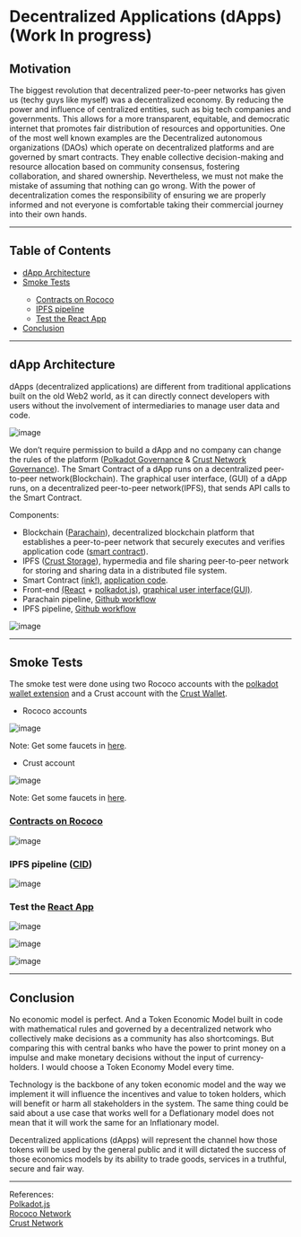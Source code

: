  # Decentralized Applications (dApps)(Work In progress)
 
## Motivation

The biggest revolution that decentralized peer-to-peer networks has given us (techy guys like myself) was a decentralized economy. By reducing the power and influence of centralized entities, such as big tech companies and governments. This allows for a more transparent, equitable, and democratic internet that promotes fair distribution of resources and opportunities. One of the most well known examples are the Decentralized autonomous organizations (DAOs) which operate on decentralized platforms and are governed by smart contracts. They enable collective decision-making and resource allocation based on community consensus, fostering collaboration, and shared ownership. Nevertheless, we must not make the mistake of assuming that nothing can go wrong. With the power of decentralization comes the responsibility of ensuring we are properly informed and not everyone is comfortable taking their commercial journey into their own hands.

<hr>

## Table of Contents<br>

<ul>
 <li><a href="https://github.com/gcp-development/smart-contract-dapp/tree/main#dapp-architecture" target="_self">dApp Architecture</a></li>
 <li><a href="https://github.com/gcp-development/dapp/tree/main#smoke-tests" target="_self">Smoke Tests</a></li> 
 <ul>
  <li><a href="https://github.com/gcp-development/dapp/blob/main/README.md#contracts-on-rococo" target="_self">Contracts on Rococo</a></li>
  <li><a href="https://github.com/gcp-development/dapp/blob/main/README.md#ipfs-pipeline-cid" target="_self">IPFS pipeline</a></li>
  <li><a href="https://github.com/gcp-development/dapp/blob/main/README.md#test-the-react-app" target="_self">Test the React App</a></li>
 </ul>
 <li><a href="" target="_self">Conclusion</a></li>
</ul>

<hr>

## dApp Architecture

dApps (decentralized applications) are different from traditional applications built on the old Web2 world, as it can directly connect developers with users without the involvement of intermediaries to manage user data and code.

![image](https://github.com/gcp-development/dapp/assets/76512851/a42d5561-4a5b-4813-a373-585eb06d71c2)

We don’t require permission to build a dApp and no company can change the rules of the platform ([Polkadot Governance](https://wiki.polkadot.network/docs/learn-governance) & [Crust Network Governance](https://wiki.crust.network/docs/en/governanceGuide)). The Smart Contract of a dApp runs on a decentralized peer-to-peer network(Blockchain). The graphical user interface, (GUI) of a dApp runs, on a decentralized peer-to-peer network(IPFS), that sends API calls to the Smart Contract.

Components:

- Blockchain ([Parachain](https://polkadot.network/features/parachains/)), decentralized blockchain platform that establishes a peer-to-peer network that securely executes and verifies application code ([smart contract](https://wiki.polkadot.network/docs/build-smart-contracts)).
- IPFS ([Crust Storage](https://wiki.polkadot.network/docs/build-storage#crust-storage)), hypermedia and file sharing peer-to-peer network for storing and sharing data in a distributed file system. 
- Smart Contract [(ink!)](https://use.ink/), [application code](https://github.com/gcp-development/dapp/tree/main/smart-contract).
- Front-end [(React](https://react.dev/learn) + [polkadot.js)](https://polkadot.js.org/docs/), [graphical user interface(GUI)](https://github.com/gcp-development/dapp/tree/main/gui).
- Parachain pipeline, [Github workflow](https://github.com/gcp-development/dapp/blob/main/.github/workflows/parachain-pipeline.yml)
- IPFS pipeline, [Github workflow](https://github.com/gcp-development/dapp/blob/main/.github/workflows/ipfs-pipeline.yml)
  
![image](https://github.com/gcp-development/smart-contract-dapp/assets/76512851/aee2a746-3b0f-42d5-b0b1-22ecb7acfa5c)

<hr>

## Smoke Tests

The smoke test were done using two Rococo accounts with the [polkadot wallet extension](https://addons.mozilla.org/en-GB/firefox/addon/polkadot-js-extension/) and a Crust account with the [Crust Wallet](https://chrome.google.com/webstore/detail/crust-wallet/jccapkebeeiajkkdemacblkjhhhboiek).

- Rococo accounts

![image](https://github.com/gcp-development/dapp/assets/76512851/40402c43-3ef0-494a-8a54-118baae123e3)

Note: Get some faucets in [here](https://use.ink/faucet).

- Crust account

![image](https://github.com/gcp-development/dapp/assets/76512851/ae6f5a66-c8be-4375-a42d-fa1eb31cfb1e)

Note: Get some faucets in [here](https://discord.com/channels/747361122058764349/885762751241289769).

### [Contracts on Rococo](https://polkadot.js.org/apps/?rpc=wss%3A%2F%2Frococo-contracts-rpc.polkadot.io#/contracts)

![image](https://github.com/gcp-development/smart-contract-dapp/assets/76512851/1f48efd0-4541-4d62-b7da-e07cf4c9ca20)

### IPFS pipeline ([CID](https://docs.ipfs.tech/concepts/content-addressing/))

![image](https://github.com/gcp-development/dapp/assets/76512851/6b06e98d-ee5b-4fc4-99ea-ff6c70446235)

### Test the [React App](https://crustipfs.live/ipfs/QmfRfiyVWLcMfYheCjbw8mLwTvmrso3djtakYqW6iKAwez/?filename=build)

![image](https://github.com/gcp-development/dapp/assets/76512851/b37d6621-f0bd-464f-8e9a-59ebecc93652)

![image](https://github.com/gcp-development/dapp/assets/76512851/e1725be2-5b12-45b4-a1db-012e6ac8d792)

![image](https://github.com/gcp-development/dapp/assets/76512851/ea90385b-e5d5-40f6-a6ff-f5bf62662eae)


<hr>

## Conclusion

No economic model is perfect. And a Token Economic Model built in code with mathematical rules and governed by a decentralized network who collectively make decisions as a community has also shortcomings. But comparing this with central banks who have the power to print money on a impulse and make monetary decisions without the input of currency-holders. I would choose a Token Economy Model every time.

Technology is the backbone of any token economic model and the way we implement it will influence the incentives and value to token holders, which will benefit or harm all stakeholders in the system. The same thing could be said about a use case that works well for a Deflationary model does not mean that it will work the same for an Inflationary model.

Decentralized applications (dApps) will represent the channel how those tokens will be used by the general public and it will dictated the success of those economics models by its ability to trade goods, services in a truthful, secure and fair way.

<hr>

References:<br>
[Polkadot.js](https://polkadot.js.org/docs/)<br>
[Rococo Network](https://substrate.io/developers/rococo-network/)<br>
[Crust Network](https://crust.network/)<br>
